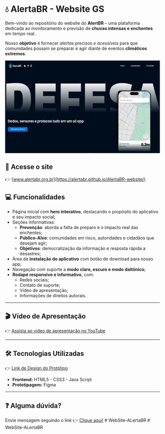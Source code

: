 # 💧 AlertaBR - Website GS

Bem-vindo ao repositório do website do **AlertBR** – uma plataforma dedicada ao monitoramento e previsão de **chuvas intensas e enchentes** em tempo real.

Nosso **objetivo** é fornecer *alertas precisos e acessíveis* para que comunidades possam se preparar e agir diante de eventos **climáticos extremos**.

<div align="center">
    <img src="./src/assets/img/website/webSite.png" alt="Home Website" style="height: 300px;">
</div>

## 🔗 Acesse o site
👉 [www.alertabr.org.br](https://alertabr.github.io/AlertaBR-website/)

## 💻 Funcionalidades

- Página inicial com **hero interativo**, destacando o propósito do aplicativo e seu impacto social;
- Seções informativas:
  - **Prevenção**: aborda a falta de preparo e o impacto real das enchentes;
  - **Público-Alvo**: comunidades em risco, autoridades e cidadãos que desejam agir;
  - **Objetivos**: democratização da informação e resposta rápida a desastres;
- Área de **instalação do aplicativo** com botão de download para nosso app;
- Navegação com suporte a **modo claro, escuro e modo daltônico**;
- **Rodapé responsivo e informativo**, com:
  - Redes sociais;
  - Contato de suporte;
  - Vídeo de apresentação;
  - Informações de direitos autorais.

---

## 🎬 Vídeo de Apresentação

👉 [Assista ao vídeo de apresentação no YouTube](https://www.youtube.com/watch?v=olNNX5NEaHg)



---

## 🛠️ Tecnologias Utilizadas  
👉 [Link de Design do Protótipo](https://www.figma.com/design/PhPHWQIssrKu9sEVCi4i5X/AlertaBR---Figma?node-id=0-1&p=f&t=W6rD40cJStd6ovVI-0)

- **Frontend:** HTML5 - CSS3 - Java Script  
- **Prototipagem:** Figma

---

## ❓ Alguma dúvida?
Envie mensagem seguindo o link 👉 [Clique aqui!](mailto:contato@alertabr.com)
#   W e b S i t e - A L e r t a B R 
 
 #   W e b S i t e - A L e r t a B R 
 
 